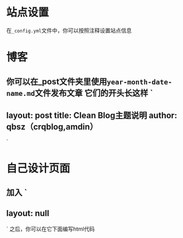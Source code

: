 # 站点设置
在`_config.yml`文件中，你可以按照注释设置站点信息
# 博客
你可以在_post文件夹里使用`year-month-date-name.md`文件发布文章
它们的开头长这样
`
---
layout: post
title: Clean Blog主题说明
author: qbsz（crqblog,amdin）
---
`
# 自己设计页面
加入
`
---
layout: null
---
`
之后，你可以在它下面编写html代码
